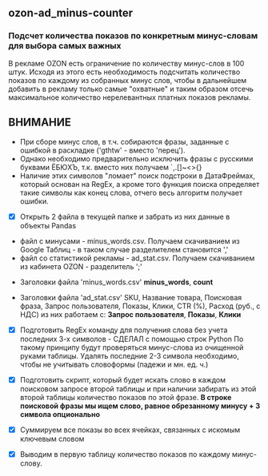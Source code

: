 ## ozon-ad_minus-counter
### Подсчет количества показов по конкретным минус-словам для выбора самых важных
В рекламе OZON есть ограничение по количеству минус-слов в 100 штук. Исходя из этого есть необходимость подсчитать количество показов по каждому из собранных минус слов, чтобы в дальнейшем добавить в рекламу только самые "охватные" и таким образом отсечь максимальное количество нерелевантных платных показов рекламы.

## ВНИМАНИЕ
- При сборе минус слов, в т.ч. собираются фразы, заданные с ошибкой в раскладке ('gthtw' - вместо 'перец').
- Однако необходимо предварительно исключить фразы с русскими буквами ЁБЮХЪ, т.к. вместо них получаем `,.[]~<>{}
- Наличие этих символов "ломает" поиск подстроки в ДатаФреймах, который основан на RegEx, а кроме того функция поиска
определяет такие символы как конец слова, отчего весь алгоритм получает ошибки.

- [x] Открыть 2 файла в текущей папке и забрать из них данные в объекты Pandas
* файл с минусами - minus_words.csv. Получаем скачиванием из Google Таблиц - в таком случае разделителем становится ','
* файл со статистикой рекламы - ad_stat.csv. Получаем скачиванием из кабинета OZON - разделитель ';'

- Заголовки файла 'minus_words.csv'
__minus_words__, __count__

- Заголовки файла 'ad_stat.csv'
SKU, Название товара, Поисковая фраза, Запрос пользователя, Показы, Клики, CTR (%), Расход (руб., с НДС)
из них работаем с:
__Запрос пользователя__, __Показы__, __Клики__


- [x] Подготовить RegEx команду для получения слова без учета последних 3-х символов - СДЕЛАЛ с помощью строк Python
По такому принципу будут проверяться минус-слова из очищенной руками таблицы. Удалять последние 2-3 символа необходимо,
чтобы не учитывать словоформы (падежи и мн. ед. ч.)

- [x] Подготовить скрипт, который будет искать слово в каждом поисковом запросе второй таблицы и при наличии забирать
из этой второй таблицы количество показов по этой фразе.
__В строке поисковой фразы мы ищем слово, равное обрезанному минусу + 3 символа опционально__

- [x] Суммируем все показы во всех ячейках, связанных с искомым ключевым словом

- [x] Выводим в первую таблицу количество показов по каждому минус-слову.